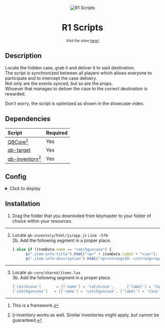 <div align="center">
  <img src="https://cdn.discordapp.com/attachments/872006424312561674/1025471851570401411/lg_s.png" alt="R1 Scripts">
  <h1>R1 Scripts</h1>
  <sub><i>Visit the store <a href="http://r1scripts.tebex.io/" title="R1 Scripts - Store">here!</a></i></sub>
</div>

## Description
Locate the hidden case, grab it and deliver it to said destination.  
The script is synchronized between all players which allows everyone to participate and to intercept the case delivery.  
Not only are the events synced, but so are the props.  
Whoever that manages to deliver the case to the correct destination is rewarded.  
  
Don't worry, the script is optimized as shown in the showcase video.

## Dependencies
| Script                                                                | Required |
|:----------------------------------------------------------------------|:---------|
| [QBCore](https://github.com/qbcore-framework)[^1]                     | Yes      |
| [qb-target](https://github.com/qbcore-framework/qb-target)            | Yes      |
| [qb-inventory](https://github.com/qbcore-framework/qb-inventory)[^2]  | Yes      |

[^1]: This is a framework.
[^2]: lj-inventory works as well. Similar inventories might apply, but cannot be guaranteed.

## Config
<details>
  <summary>Click to display</summary> 
	
   ```lua
    Config = {}

------------------------------------------------------------------------------------------------------
------------------------------------------------------------------------------------------------------
--GENERAL---------------------------------------------------------------------------------------------

-- Name of the item. Has to match an item-name from qb-core/shared/items.lua.
Config.Item = "catchcase"

-- The object that the player should look for/carry.
Config.Object = "hei_prop_heist_thermite_case"

-- The ped that recieves the delivery.
Config.Ped = "s_m_y_blackops_02"

-- In-game command to start the event.
Config.Command = {
	command = "startcatchevent",
	description = "Admin Command",
	permission = "admin"
}

-- Sets where the object is attached to the ped.
Config.AttachObject = {
	bone = 57005,
	xPos = 0.30, yPos = 0, zPos = -0.01,
	xRot = 90.0, yRot = 90.0, zRot = -60.0
}

------------------------------------------------------------------------------------------------------
------------------------------------------------------------------------------------------------------
--REWARDS---------------------------------------------------------------------------------------------

-- If true; Uses the below config with an item that opens a secondary inventory. If false; You set the reward system through server/rewards.lua.
Config.UseDefaultRewardSystem = true

-- Name of the item that the player recieves upon delivery.
Config.RewardItem = "catchguncase"

-- The amount of slots that the secondary inventory should have. Should reflect the amount of rewards that you are giving from below.
Config.RewardInventorySlots = 5

-- How much the secondary inventory should weigh, in milligrams.
Config.RewardInventoryWeight = 100000

-- Contents of Config.RewardItem.
Config.RewardItems = {
	"weapon_revolver",
	"weapon_pistol50",
	"weapon_microsmg",
	"weapon_minismg",
	"pistol_ammo"
}

-- If true; Takes random items from Config.RewardItems. If false, gives all of them.
Config.RewardIsRandom = true

-- If Config.RewardIsRandom is true; The amount of random items that are given.
Config.RewardRandomCount = 3

------------------------------------------------------------------------------------------------------
------------------------------------------------------------------------------------------------------
--BLIPS-----------------------------------------------------------------------------------------------

-- The area that the players has to search to find the object.
Config.SearchingArea = {
	offset = 80, 	-- Randomizes the x & y to not center the location, thus increasing difficulty.
	radius = 100.0,	-- How big is the radius of the circle?
	sprite = 9,
	color = 6,
	alpha = 200
}

-- The blip that appears once the object has been picked up. Follows the carrier.
Config.Tracker = {
	sprite = 119,
	color = 6,
	scale = 1.3,
	text = "Mysterious Case",

	trackerUpdate = 8000 	-- How often the blip should update its position in ms.
}

-- The spot where the delivery location is.
Config.DeliverSpot = {
	sprite = 514,
	color = 0,
	scale = 1.3,
	text = "Delivery Spot"
}

------------------------------------------------------------------------------------------------------
------------------------------------------------------------------------------------------------------
--POLY------------------------------------------------------------------------------------------------

-- Surrounds the object whilst being on the ground in the initial stage.
Config.PolyObject = {
	label = "Pickup",
	icon = "fas fa-box",
	distance = 2.0,
	debug = false
}

-- Surrounds the ped that is to recieve the delivery.
Config.PolyPed = {
	label = "Deliver Case",
	icon = "fas fa-hand-holding-heart",
	distance = 1.5,
	debug = false
}

------------------------------------------------------------------------------------------------------
------------------------------------------------------------------------------------------------------
--EMAIL-----------------------------------------------------------------------------------------------

-- Sends a different email to the police, or the jobs that you list.
Config.PoliceJobs = {"police", "sheriff"}

-- The email that is sent to the jobs that you list above.
Config.EmailPolice = {
	sender = "Dispatch",
	subject = "Suspicious Case",
	message = "Chatter about a suspicious case is floating on the dark forums.<br/>The case is green and contains biohazardous material. Be on the look out!"
}

-- The email that is sent to everyone else.
Config.EmailGeneral = {
	sender = "Anonymous",
	subject = "Job Offer",
	message = "I need you to retrieve my case, and I will give you a hefty payout for the trouble. Do whatever you have to do to locate and deliver the case to me. I marked a rough location on your map where the package was seen last. Do your part, solider."
}

------------------------------------------------------------------------------------------------------
------------------------------------------------------------------------------------------------------
--LOCATIONS-------------------------------------------------------------------------------------------

-- Coordinates where the object randomly spawns.
Config.Locations = {
	-- Paleto
	vector3(-837.93, 5394.22, 34.62),
    vector3(-535.85, 5293.05, 74.17),
    vector3(-69.63, 6255.76, 31.09),
    vector3(162.22, 6655.72, 31.57),

    -- Sandy Shores
    vector3(1872.7, 3750.4, 33.0),
    vector3(2396.53, 4297.76, 32.56),
    vector3(913.11, 3651.5, 36.12),
    vector3(375.54, 3574.44, 33.29),

    -- Grapeseed
    vector3(2565.63, 4658.59, 34.05),
    vector3(2317.1, 4857.03, 41.81),
    vector3(1726.96, 4784.27, 41.98),
    vector3(2380.73, 5029.66, 45.95),

    -- City/Mirror Park
    vector3(1121.44, -643.9, 56.81),
    vector3(1172.64, -390.05, 71.58),
    vector3(1083.17, -788.28, 58.26),
    vector3(1390.36, -789.13, 67.43),

    -- City/Vinewood
    vector3(236.63, 132.74, 102.6),
    vector3(381.71, 356.99, 102.57),
    vector3(-134.58, 214.91, 94.81),
    vector3(-428.25, 290.16, 83.23)
}

-- Coordinates where the ped that recieves the delivery randomly spawns.
Config.DropOff = {
	vector4(-667.73, 5724.52, 24.47, 75.34),
	vector4(-2166.13, 5197.03, 16.88, 98.6),
	vector4(-2792.39, 1440.97, 100.93, 182.17),
	vector4(-3064.6, 619.62, 7.38, 110.45),
	vector4(-2008.19, -314.87, 32.1, 55.45),
	vector4(-1714.53, -199.0, 57.69, 224.68),
	vector4(2695.48, 866.12, 80.97, 273.24),
	vector4(2471.33, 1594.95, 32.72, 92.24),
	vector4(2178.26, 3497.44, 45.37, 38.15),
	vector4(3817.4, 4441.9, 2.81, 276.19),
	vector4(-1708.3, 5323.66, 5.89, 259.8),
	vector4(-1502.89, 1521.08, 115.29, 352.4),
	vector4(-1423.59, -215.43, 46.5, 185.26),
	vector4(-1803.7, -1197.96, 13.02, 235.6),
}
   ```
</details> 

## Installation
1. Drag the folder that you downloded from keymaster to your folder of choice within your resources.  
---
2. Locate `qb-inventory/html/js/app.js` `Line ~570`  
  2b. Add the following segment in a proper place.
    ```js
    } else if (itemData.name == "catchguncase") {
          $(".item-info-title").html("<p>" + itemData.label + "</p>");
          $(".item-info-description").html("<p><strong>ID: </strong><span>" + itemData.info.catchId + "</span><br /><p>" + itemData.description + "</p>");
    ```  
---
3. Locate `qb-core/shared/items.lua`  
   3b. Add the following segment in a proper place.
    ```lua
	['catchcase'] 		= {['name'] = 'catchcase', 		['label'] = 'Case', ['weight'] = 1000, ['type'] = 'item', ['image'] = 'catchcase.png', 		['unique'] = true, ['useable'] = false, ['shouldClose'] = false, ['combinable'] = nil, ['description'] = 'Definitely not legal'},
	['catchguncase']   = {['name'] = 'catchguncase', ['label'] = 'Case', ['weight'] = 5000, ['type'] = 'item', ['image'] = 'catchguncase.png', ['unique'] = true, ['useable'] = true, 	['shouldClose'] = true,	 ['combinable'] = nil, ['description'] = 'Large Case'},
    ```  
